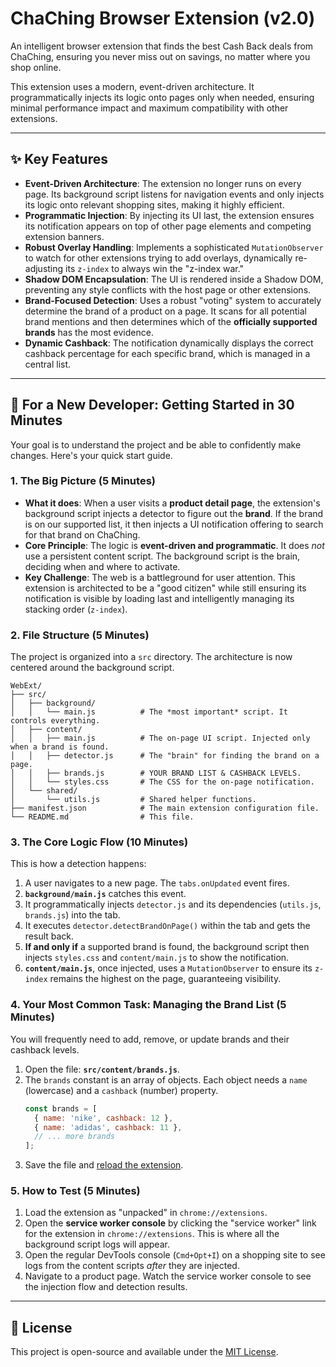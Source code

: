 # ChaChing Browser Extension (v2.0)

An intelligent browser extension that finds the best Cash Back deals from ChaChing, ensuring you never miss out on savings, no matter where you shop online.

This extension uses a modern, event-driven architecture. It programmatically injects its logic onto pages only when needed, ensuring minimal performance impact and maximum compatibility with other extensions.

---

## ✨ Key Features

-   **Event-Driven Architecture**: The extension no longer runs on every page. Its background script listens for navigation events and only injects its logic onto relevant shopping sites, making it highly efficient.
-   **Programmatic Injection**: By injecting its UI last, the extension ensures its notification appears on top of other page elements and competing extension banners.
-   **Robust Overlay Handling**: Implements a sophisticated `MutationObserver` to watch for other extensions trying to add overlays, dynamically re-adjusting its `z-index` to always win the "z-index war."
-   **Shadow DOM Encapsulation**: The UI is rendered inside a Shadow DOM, preventing any style conflicts with the host page or other extensions.
-   **Brand-Focused Detection**: Uses a robust "voting" system to accurately determine the brand of a product on a page. It scans for all potential brand mentions and then determines which of the **officially supported brands** has the most evidence.
-   **Dynamic Cashback**: The notification dynamically displays the correct cashback percentage for each specific brand, which is managed in a central list.

---

## 🚀 For a New Developer: Getting Started in 30 Minutes

Your goal is to understand the project and be able to confidently make changes. Here's your quick start guide.

### 1. The Big Picture (5 Minutes)

-   **What it does**: When a user visits a **product detail page**, the extension's background script injects a detector to figure out the **brand**. If the brand is on our supported list, it then injects a UI notification offering to search for that brand on ChaChing.
-   **Core Principle**: The logic is **event-driven and programmatic**. It does *not* use a persistent content script. The background script is the brain, deciding when and where to activate.
-   **Key Challenge**: The web is a battleground for user attention. This extension is architected to be a "good citizen" while still ensuring its notification is visible by loading last and intelligently managing its stacking order (`z-index`).

### 2. File Structure (5 Minutes)

The project is organized into a `src` directory. The architecture is now centered around the background script.

```
WebExt/
├── src/
│   ├── background/
│   │   └── main.js          # The *most important* script. It controls everything.
│   ├── content/
│   │   ├── main.js          # The on-page UI script. Injected only when a brand is found.
│   │   ├── detector.js      # The "brain" for finding the brand on a page.
│   │   ├── brands.js        # YOUR BRAND LIST & CASHBACK LEVELS.
│   │   └── styles.css       # The CSS for the on-page notification.
│   └── shared/
│       └── utils.js         # Shared helper functions.
├── manifest.json            # The main extension configuration file.
└── README.md                # This file.
```

### 3. The Core Logic Flow (10 Minutes)

This is how a detection happens:

1.  A user navigates to a new page. The `tabs.onUpdated` event fires.
2.  **`background/main.js`** catches this event.
3.  It programmatically injects `detector.js` and its dependencies (`utils.js`, `brands.js`) into the tab.
4.  It executes `detector.detectBrandOnPage()` within the tab and gets the result back.
5.  **If and only if** a supported brand is found, the background script then injects `styles.css` and `content/main.js` to show the notification.
6.  **`content/main.js`**, once injected, uses a `MutationObserver` to ensure its `z-index` remains the highest on the page, guaranteeing visibility.

### 4. Your Most Common Task: Managing the Brand List (5 Minutes)

You will frequently need to add, remove, or update brands and their cashback levels.

1.  Open the file: **`src/content/brands.js`**.
2.  The `brands` constant is an array of objects. Each object needs a `name` (lowercase) and a `cashback` (number) property.
    ```javascript
    const brands = [
      { name: 'nike', cashback: 12 },
      { name: 'adidas', cashback: 11 },
      // ... more brands
    ];
    ```
3.  Save the file and [reload the extension](chrome://extensions/).

### 5. How to Test (5 Minutes)
1.  Load the extension as "unpacked" in `chrome://extensions`.
2.  Open the **service worker console** by clicking the "service worker" link for the extension in `chrome://extensions`. This is where all the background script logs will appear.
3.  Open the regular DevTools console (`Cmd+Opt+I`) on a shopping site to see logs from the content scripts *after* they are injected.
4.  Navigate to a product page. Watch the service worker console to see the injection flow and detection results.

---

## 📜 License

This project is open-source and available under the [MIT License](LICENSE).

